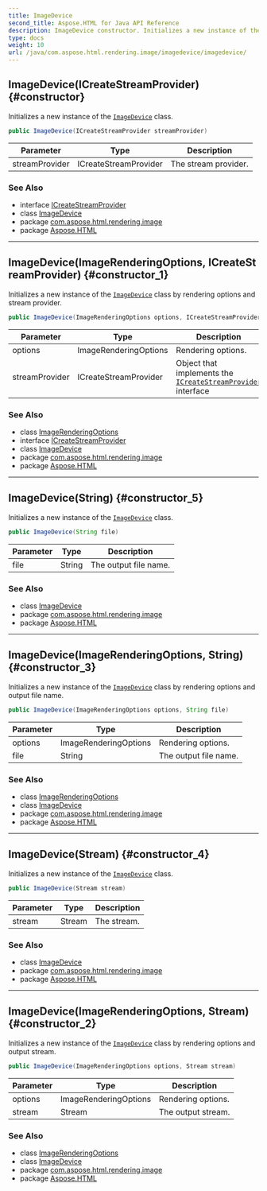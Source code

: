 ```yaml
---
title: ImageDevice
second_title: Aspose.HTML for Java API Reference
description: ImageDevice constructor. Initializes a new instance of the ImageDevice class
type: docs
weight: 10
url: /java/com.aspose.html.rendering.image/imagedevice/imagedevice/
---
```

## ImageDevice(ICreateStreamProvider) {#constructor}

Initializes a new instance of the [`ImageDevice`](../) class.

```java
public ImageDevice(ICreateStreamProvider streamProvider)
```

| Parameter | Type | Description |
| --- | --- | --- |
| streamProvider | ICreateStreamProvider | The stream provider. |

### See Also

* interface [ICreateStreamProvider](../../../com.aspose.html.io/icreatestreamprovider/)
* class [ImageDevice](../)
* package [com.aspose.html.rendering.image](../../../com.aspose.html.rendering.image/)
* package [Aspose.HTML](../../../)

---

## ImageDevice(ImageRenderingOptions, ICreateStreamProvider) {#constructor_1}

Initializes a new instance of the [`ImageDevice`](../) class by rendering options and stream provider.

```java
public ImageDevice(ImageRenderingOptions options, ICreateStreamProvider streamProvider)
```

| Parameter | Type | Description |
| --- | --- | --- |
| options | ImageRenderingOptions | Rendering options. |
| streamProvider | ICreateStreamProvider | Object that implements the [`ICreateStreamProvider`](../../../com.aspose.html.io/icreatestreamprovider/) interface |

### See Also

* class [ImageRenderingOptions](../../imagerenderingoptions/)
* interface [ICreateStreamProvider](../../../com.aspose.html.io/icreatestreamprovider/)
* class [ImageDevice](../)
* package [com.aspose.html.rendering.image](../../../com.aspose.html.rendering.image/)
* package [Aspose.HTML](../../../)

---

## ImageDevice(String) {#constructor_5}

Initializes a new instance of the [`ImageDevice`](../) class.

```java
public ImageDevice(String file)
```

| Parameter | Type | Description |
| --- | --- | --- |
| file | String | The output file name. |

### See Also

* class [ImageDevice](../)
* package [com.aspose.html.rendering.image](../../../com.aspose.html.rendering.image/)
* package [Aspose.HTML](../../../)

---

## ImageDevice(ImageRenderingOptions, String) {#constructor_3}

Initializes a new instance of the [`ImageDevice`](../) class by rendering options and output file name.

```java
public ImageDevice(ImageRenderingOptions options, String file)
```

| Parameter | Type | Description |
| --- | --- | --- |
| options | ImageRenderingOptions | Rendering options. |
| file | String | The output file name. |

### See Also

* class [ImageRenderingOptions](../../imagerenderingoptions/)
* class [ImageDevice](../)
* package [com.aspose.html.rendering.image](../../../com.aspose.html.rendering.image/)
* package [Aspose.HTML](../../../)

---

## ImageDevice(Stream) {#constructor_4}

Initializes a new instance of the [`ImageDevice`](../) class.

```java
public ImageDevice(Stream stream)
```

| Parameter | Type | Description |
| --- | --- | --- |
| stream | Stream | The stream. |

### See Also

* class [ImageDevice](../)
* package [com.aspose.html.rendering.image](../../../com.aspose.html.rendering.image/)
* package [Aspose.HTML](../../../)

---

## ImageDevice(ImageRenderingOptions, Stream) {#constructor_2}

Initializes a new instance of the [`ImageDevice`](../) class by rendering options and output stream.

```java
public ImageDevice(ImageRenderingOptions options, Stream stream)
```

| Parameter | Type | Description |
| --- | --- | --- |
| options | ImageRenderingOptions | Rendering options. |
| stream | Stream | The output stream. |

### See Also

* class [ImageRenderingOptions](../../imagerenderingoptions/)
* class [ImageDevice](../)
* package [com.aspose.html.rendering.image](../../../com.aspose.html.rendering.image/)
* package [Aspose.HTML](../../../)
